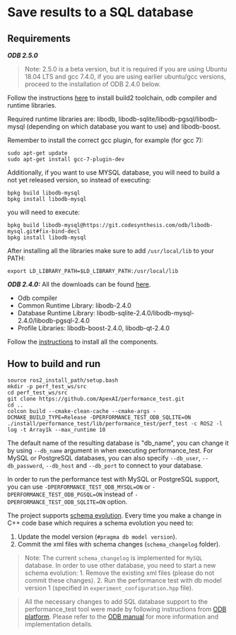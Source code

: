 # Save results to a SQL database

## Requirements

***ODB 2.5.0***
> Note: 2.5.0 is a beta version, but it is required if you are using Ubuntu 18.04 LTS and
gcc 7.4.0, if you are using earlier ubuntu/gcc versions, proceed to the installation of ODB 2.4.0
below.

Follow the instructions [here](https://www.codesynthesis.com/products/odb/doc/install-build2.xhtml)
 to install build2 toolchain, odb compiler and runtime libraries.

Required runtime libraries are: libodb, libodb-sqlite/libodb-pgsql/libodb-mysql (depending on which
 database you want to use) and libodb-boost.

Remember to install the correct gcc plugin, for example (for gcc 7):
```
sudo apt-get update
sudo apt-get install gcc-7-plugin-dev
```
Additionally, if you want to use MYSQL database, you will need to build a not yet released version,
so instead of executing:
```
bpkg build libodb-mysql
bpkg install libodb-mysql
```
you will need to execute:
```
bpkg build libodb-mysql@https://git.codesynthesis.com/odb/libodb-mysql.git#fix-bind-decl
bpkg install libodb-mysql
```
After installing all the libraries make sure to add `/usr/local/lib` to your PATH:
```
export LD_LIBRARY_PATH=$LD_LIBRARY_PATH:/usr/local/lib
```

***ODB 2.4.0:***
All the downloads can be found [here](https://www.codesynthesis.com/products/odb/download.xhtml).

* Odb compiler
* Common Runtime Library: libodb-2.4.0
* Database Runtime Library: libodb-sqlite-2.4.0/libodb-mysql-2.4.0/libodb-pgsql-2.4.0
* Profile Libraries: libodb-boost-2.4.0, libodb-qt-2.4.0

Follow the [instructions](https://www.codesynthesis.com/products/odb/doc/install-unix.xhtml) to
install all the components.

## How to build and run

```
source ros2_install_path/setup.bash
mkdir -p perf_test_ws/src
cd perf_test_ws/src
git clone https://github.com/ApexAI/performance_test.git
cd ..
colcon build --cmake-clean-cache --cmake-args -DCMAKE_BUILD_TYPE=Release -DPERFORMANCE_TEST_ODB_SQLITE=ON
./install/performance_test/lib/performance_test/perf_test -c ROS2 -l log -t Array1k --max_runtime 10
```

The default name of the resulting database is "db_name", you can change it by using `--db_name`
argument in when executing performance_test. For MySQL or PostgreSQL databases, you can also specify `--db_user`,
`--db_password`, `--db_host` and `--db_port` to connect to your database.

In order to run the performance test with MySQL or PostgreSQL support, you can use
`-DPERFORMANCE_TEST_ODB_MYSQL=ON` or `-DPERFORMANCE_TEST_ODB_PGSQL=ON` instead of
`-DPERFORMANCE_TEST_ODB_SQLITE=ON` option.

The project supports [schema evolution](https://www.codesynthesis.com/products/odb/doc/manual.xhtml#13).
Every time you make a change in C++ code base which requires a schema evolution you need to:

1. Update the model version (`#pragma db model version`).
2. Commit the xml files with schema changes (`schema_changelog` folder).

> Note: The current `schema_changelog` is implemented for `MySQL` database. In order to use
other database, you need to start a new schema evolution:
    1. Remove the existing xml files (please do not commit these changes).
    2. Run the performance test with db model version 1 (specified in `experiment_configuration.hpp` file).

> All the necessary changes to add SQL database support to the performance_test tool were made by
following instructions from [ODB platform](https://www.codesynthesis.com/products/odb/). Please
refer to the [ODB manual](https://www.codesynthesis.com/products/odb/doc/odb-manual.pdf) for more information
 and implementation details.
